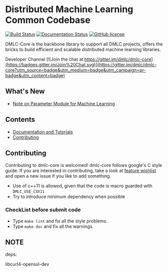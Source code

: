 Distributed Machine Learning Common Codebase
============================================

[![Build Status](https://travis-ci.org/dmlc/dmlc-core.svg?branch=master)](https://travis-ci.org/dmlc/dmlc-core)
[![Documentation Status](https://readthedocs.org/projects/dmlc-core/badge/?version=latest)](http://dmlc-core.readthedocs.org/en/latest/)
[![GitHub license](http://dmlc.github.io/img/apache2.svg)](./LICENSE)


DMLC-Core is the backbone library to support all DMLC projects, offers the bricks to build efficient and scalable distributed machine learning libraries.

Developer Channel [![Join the chat at https://gitter.im/dmlc/dmlc-core](https://badges.gitter.im/Join%20Chat.svg)](https://gitter.im/dmlc/dmlc-core?utm_source=badge&utm_medium=badge&utm_campaign=pr-badge&utm_content=badge)


What's New
----------
* [Note on Parameter Module for Machine Learning](http://dmlc-core.readthedocs.org/en/latest/parameter.html)


Contents
--------
* [Documentation and Tutorials](http://dmlc-core.readthedocs.org/en/latest/)
* [Contributing](#contributing)


Contributing
------------

Contributing to dmlc-core is welcomed! dmlc-core follows google's C style guide. If you are interested in contributing, take a look at [feature wishlist](https://github.com/dmlc/dmlc-core/labels/feature%20wishlist) and open a new issue if you like to add something.

* Use of c++11 is allowed, given that the code is macro guarded with ```DMLC_USE_CXX11```
* Try to introduce minimum dependency when possible

### CheckList before submit code
* Type ```make lint``` and fix all the style problems.
* Type ```make doc``` and fix all the warnings.

NOTE
----
deps:

libcurl4-openssl-dev
